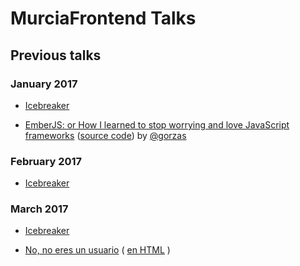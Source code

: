 # MurciaFrontend Talks

## Previous talks

### January 2017

- [Icebreaker](http://slides.com/murciafrontendmurciafrontend/deck)

- [EmberJS: or How I learned to stop worrying and love JavaScript frameworks](https://docs.google.com/presentation/d/1KihLzGkToTjiYidVVZv-IygiKeczJ6f0elgi2ZsvsGs) ([source code](https://github.com/Gorzas/ember-example)) by [@gorzas](https://twitter.com/gorzas)

### February 2017

- [Icebreaker](http://slides.com/murciafrontendmurciafrontend/deck-3)

### March 2017

- [Icebreaker](http://slides.com/murciafrontendmurciafrontend/murcia-frontend-intro-0669e372-93af-491f-b612-19a760d39895)

- [No, no eres un usuario](./meetup-29-03-2017/no-no-eres-un-usuario/noeresunusuario.md) ( [en HTML](./meetup-29-03-2017/no-no-eres-un-usuario/noeresunusuario.html) )